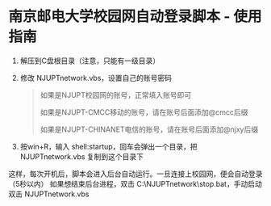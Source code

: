 # 南京邮电大学校园网自动登录脚本 - 使用指南

1. 解压到C盘根目录（注意，只能有一级目录）

2. 修改 NJUPTnetwork.vbs，设置自己的账号密码

   >如果是NJUPT校园网的账号，正常填入账号即可
   >
   >如果是NJUPT-CMCC移动的账号，请在账号后面添加@cmcc后缀
   >
   >如果是NJUPT-CHINANET电信的账号，请在账号后面添加@njxy后缀

3. 按win+R，输入 shell:startup，回车会弹出一个目录，把 NJUPTnetwork.vbs 复制到这个目录下

这样，每次开机后，脚本会进入后台自动运行。一旦连接上校园网，便会自动登录（5秒以内）
如果想结束后台进程，双击 C:\NJUPTnetwork\stop.bat，手动启动双击 NJUPTnetwork.vbs